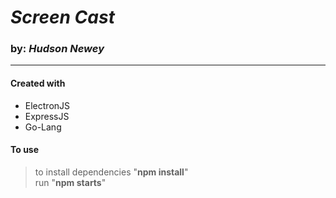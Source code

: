 # **_Screen Cast_**  
### by: **_Hudson Newey_**
---

#### Created with
* ElectronJS
* ExpressJS
* Go-Lang

#### To use
> to install dependencies "**npm install**"  
> run "**npm starts**"
